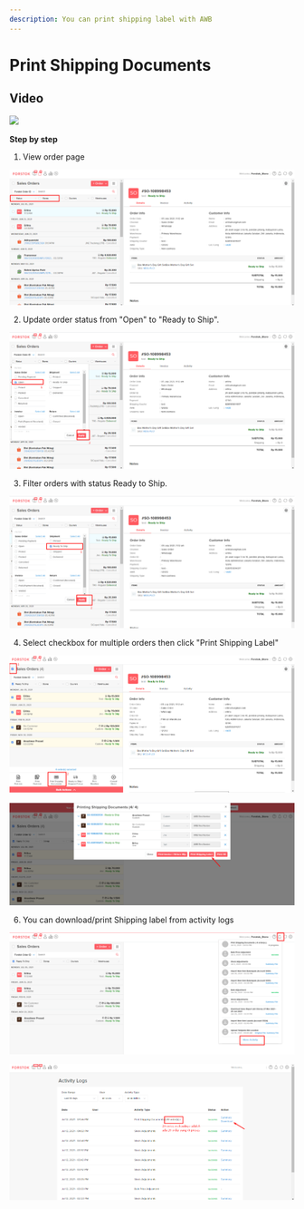 ```yaml
---
description: You can print shipping label with AWB
---
```


# Print Shipping Documents

## Video

![](../../.gitbook/assets/new-download-shipping-label.gif)

**Step by step**

1. View order page

![](../../.gitbook/assets/image%20%28388%29.png)

2. Update order status from "Open" to "Ready to Ship".

![](../../.gitbook/assets/image%20%28390%29.png)

3. Filter orders with status Ready to Ship.

![](../../.gitbook/assets/image%20%28394%29.png)

4. Select checkbox for multiple orders then click "Print Shipping Label"

![](../../.gitbook/assets/image%20%28389%29.png)

![](../../.gitbook/assets/image%20%28387%29.png)

6. You can download/print Shipping label from activity logs

![](../../.gitbook/assets/image%20%28393%29.png)

![](../../.gitbook/assets/image%20%28395%29.png)

